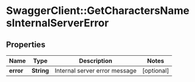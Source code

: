 # SwaggerClient::GetCharactersNamesInternalServerError

## Properties
Name | Type | Description | Notes
------------ | ------------- | ------------- | -------------
**error** | **String** | Internal server error message | [optional] 


